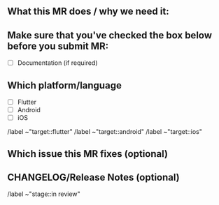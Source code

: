 ## What this MR does / why we need it:


## Make sure that you've checked the box below before you submit MR:

- [ ] Documentation (if required)


## Which platform/language

- [ ] Flutter
- [ ] Android
- [ ] iOS

<!--- Remove non applying label commands below -->
/label ~"target::flutter" 
/label ~"target::android" 
/label ~"target::ios" 

## Which issue this MR fixes (optional)


## CHANGELOG/Release Notes (optional)


/label ~"stage::in review"



